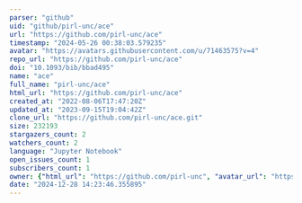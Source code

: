 ```yaml
---
parser: "github"
uid: "github/pirl-unc/ace"
url: "https://github.com/pirl-unc/ace"
timestamp: "2024-05-26 00:38:03.579235"
avatar: "https://avatars.githubusercontent.com/u/71463575?v=4"
repo_url: "https://github.com/pirl-unc/ace"
doi: "10.1093/bib/bbad495"
name: "ace"
full_name: "pirl-unc/ace"
html_url: "https://github.com/pirl-unc/ace"
created_at: "2022-08-06T17:47:20Z"
updated_at: "2023-09-15T19:04:42Z"
clone_url: "https://github.com/pirl-unc/ace.git"
size: 232193
stargazers_count: 2
watchers_count: 2
language: "Jupyter Notebook"
open_issues_count: 1
subscribers_count: 1
owner: {"html_url": "https://github.com/pirl-unc", "avatar_url": "https://avatars.githubusercontent.com/u/71463575?v=4", "login": "pirl-unc", "type": "Organization"}
date: "2024-12-28 14:23:46.355895"
---
```

